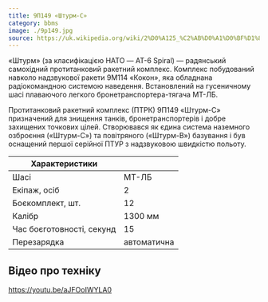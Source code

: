 ```yaml
---
title: 9П149 «Штурм-С»
category: bbms
image: ./9p149.jpg
source: https://uk.wikipedia.org/wiki/2%D0%A125_%C2%AB%D0%A1%D0%BF%D1%80%D1%83%D1%82-%D0%A1%D0%94%C2%BB
---
```


«Штурм» (за класифікацією НАТО — AT-6 Spiral) — радянський самохідний протитанковий ракетний комплекс. Комплекс побудований навколо надзвукової ракети 9М114 «Кокон», яка обладнана радіокомандною системою наведення. Встановлений на гусеничному шасі плаваючого легкого бронетранспортера-тягача МТ-ЛБ.

Протитанковий ракетний комплекс (ПТРК) 9П149 «Штурм-С» призначений для знищення танків, бронетранспортерів і добре захищених точкових цілей. Створювався як єдина система наземного озброєння («Штурм-С») та повітряного («Штурм-В») базування і був оснащений першої серійної ПТУР з надзвуковою швидкістю польоту.

| Характеристики            |             |
| ------------------------- | ----------- |
| Шасі                      | МТ-ЛБ       |
| Екіпаж, осіб              | 2           |
| Боєкомплект, шт.          | 12          |
| Калібр                    | 1300 мм     |
| Час боєготовності, секунд | 15          |
| Перезарядка               | автоматична |

## Відео про техніку

https://youtu.be/aJFOoIWYLA0
